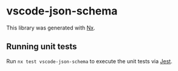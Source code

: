 # vscode-json-schema

This library was generated with [Nx](https://nx.dev).

## Running unit tests

Run `nx test vscode-json-schema` to execute the unit tests via [Jest](https://jestjs.io).
